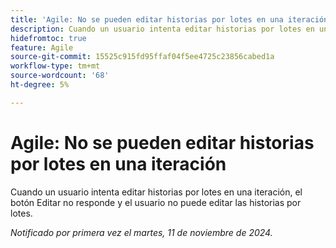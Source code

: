 ```yaml
---
title: 'Agile: No se pueden editar historias por lotes en una iteración'
description: Cuando un usuario intenta editar historias por lotes en una iteración, el botón Editar no responde y el usuario no puede editar las historias por lotes.
hidefromtoc: true
feature: Agile
source-git-commit: 15525c915fd95ffaf04f5ee4725c23856cabed1a
workflow-type: tm+mt
source-wordcount: '68'
ht-degree: 5%

---
```



# Agile: No se pueden editar historias por lotes en una iteración

Cuando un usuario intenta editar historias por lotes en una iteración, el botón Editar no responde y el usuario no puede editar las historias por lotes.

_Notificado por primera vez el martes, 11 de noviembre de 2024._
